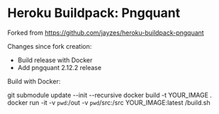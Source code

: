 Heroku Buildpack: Pngquant
=======================

Forked from https://github.com/jayzes/heroku-buildpack-pngquant

Changes since fork creation:
 - Build release with Docker
 - Add pngquant 2.12.2 release


Build with Docker:

git submodule update --init --recursive
docker build -t YOUR_IMAGE .
docker run -it -v `pwd`:/out -v `pwd`/src:/src YOUR_IMAGE:latest /build.sh
